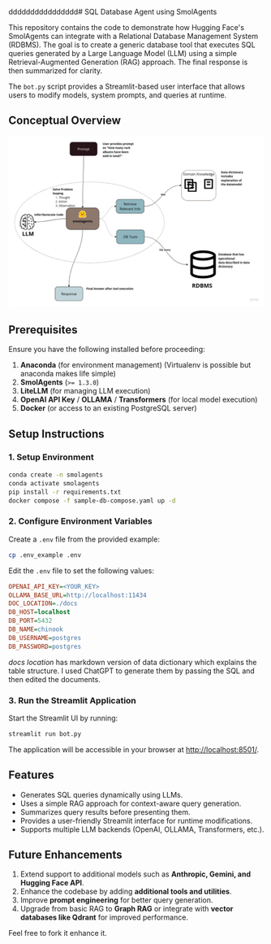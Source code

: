 dddddddddddddddd# SQL Database Agent using SmolAgents

This repository contains the code to demonstrate how Hugging Face's SmolAgents can integrate with a Relational Database Management System (RDBMS). The goal is to create a generic database tool that executes SQL queries generated by a Large Language Model (LLM) using a simple Retrieval-Augmented Generation (RAG) approach. The final response is then summarized for clarity.

The `bot.py` script provides a Streamlit-based user interface that allows users to modify models, system prompts, and queries at runtime.

## Conceptual Overview

![Conceptual Diagram](conceptual.png)

## Prerequisites
Ensure you have the following installed before proceeding:

1. **Anaconda** (for environment management) (Virtualenv is possible but anaconda makes life simple)
2. **SmolAgents** (`>= 1.3.0`)
3. **LiteLLM** (for managing LLM execution)
4. **OpenAI API Key** / **OLLAMA** / **Transformers** (for local model execution)
5. **Docker** (or access to an existing PostgreSQL server)

## Setup Instructions

### 1. Setup Environment
```sh
conda create -n smolagents
conda activate smolagents
pip install -r requirements.txt
docker compose -f sample-db-compose.yaml up -d
```

### 2. Configure Environment Variables
Create a `.env` file from the provided example:
```sh
cp .env_example .env
```
Edit the `.env` file to set the following values:
```ini
OPENAI_API_KEY=<YOUR_KEY>
OLLAMA_BASE_URL=http://localhost:11434
DOC_LOCATION=./docs
DB_HOST=localhost
DB_PORT=5432
DB_NAME=chinook
DB_USERNAME=postgres
DB_PASSWORD=postgres
```
*docs location* has markdown version of data dictionary which explains the table structure. I used ChatGPT to generate them by passing the SQL and then edited the documents.


### 3. Run the Streamlit Application
Start the Streamlit UI by running:
```sh
streamlit run bot.py
```
The application will be accessible in your browser at [http://localhost:8501/](http://localhost:8501/).

## Features
- Generates SQL queries dynamically using LLMs.
- Uses a simple RAG approach for context-aware query generation.
- Summarizes query results before presenting them.
- Provides a user-friendly Streamlit interface for runtime modifications.
- Supports multiple LLM backends (OpenAI, OLLAMA, Transformers, etc.).

## Future Enhancements
1. Extend support to additional models such as **Anthropic, Gemini, and Hugging Face API**.
2. Enhance the codebase by adding **additional tools and utilities**.
3. Improve **prompt engineering** for better query generation.
4. Upgrade from basic RAG to **Graph RAG** or integrate with **vector databases like Qdrant** for improved performance.


Feel free to fork it enhance it.

